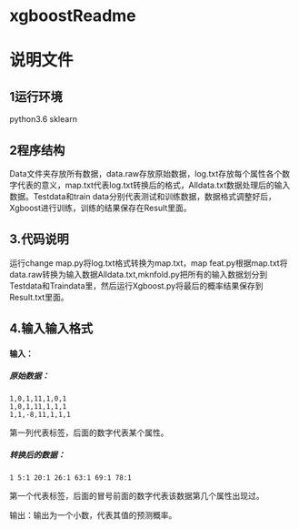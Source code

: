 # xgboostReadme
  #                      说明文件



## 1运行环境

 python3.6  sklearn

## 2程序结构

Data文件夹存放所有数据，data.raw存放原始数据，log.txt存放每个属性各个数字代表的意义，map.txt代表log.txt转换后的格式，Alldata.txt数据处理后的输入数据。Testdata和train data分别代表测试和训练数据，数据格式调整好后，Xgboost进行训练，训练的结果保存在Result里面。

## 3.代码说明

运行change map.py将log.txt格式转换为map.txt，map feat.py根据map.txt将data.raw转换为输入数据Alldata.txt,mknfold.py把所有的输入数据划分到Testdata和Traindata里，然后运行Xgboost.py将最后的概率结果保存到Result.txt里面。

## 4.输入输入格式

#### 输入：

##### 原始数据：

```
1,0,1,11,1,0,1
1,0,1,11,1,1,1
1,1,-8,11,1,1,1
```

第一列代表标签，后面的数字代表某个属性。

##### 转换后的数据：

```
1 5:1 20:1 26:1 63:1 69:1 78:1
```

第一个代表标签，后面的冒号前面的数字代表该数据第几个属性出现过。

输出：输出为一个小数，代表其值的预测概率。


